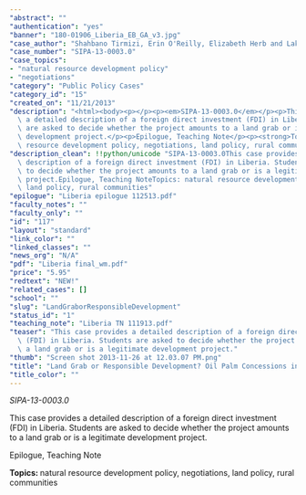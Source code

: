 ```yaml
---
"abstract": ""
"authentication": "yes"
"banner": "180-01906_Liberia_EB_GA_v3.jpg"
"case_author": "Shahbano Tirmizi, Erin O'Reilly, Elizabeth Herb and Lakshmi Balachandran"
"case_number": "SIPA-13-0003.0"
"case_topics":
- "natural resource development policy"
- "negotiations"
"category": "Public Policy Cases"
"category_id": "15"
"created_on": "11/21/2013"
"description": "<html><body><p></p><p><em>SIPA-13-0003.0</em></p><p>This case provides\
  \ a detailed description of a foreign direct investment (FDI) in Liberia. Students\
  \ are asked to decide whether the project amounts to a land grab or is a legitimate\
  \ development project.</p><p>Epilogue, Teaching Note</p><p><strong>Topics: </strong>natural\
  \ resource development policy, negotiations, land policy, rural communities</p></body></html>"
"description_clean": !!python/unicode "SIPA-13-0003.0This case provides a detailed\
  \ description of a foreign direct investment (FDI) in Liberia. Students are asked\
  \ to decide whether the project amounts to a land grab or is a legitimate development\
  \ project.Epilogue, Teaching NoteTopics: natural resource development policy, negotiations,\
  \ land policy, rural communities"
"epilogue": "Liberia epilogue 112513.pdf"
"faculty_notes": ""
"faculty_only": ""
"id": "117"
"layout": "standard"
"link_color": ""
"linked_classes": ""
"news_org": "N/A"
"pdf": "Liberia final_wm.pdf"
"price": "5.95"
"redtext": "NEW!"
"related_cases": []
"school": ""
"slug": "LandGraborResponsibleDevelopment"
"status_id": "1"
"teaching_note": "Liberia TN 111913.pdf"
"teaser": "This case provides a detailed description of a foreign direct investment\
  \ (FDI) in Liberia. Students are asked to decide whether the project amounts to\
  \ a land grab or is a legitimate development project."
"thumb": "Screen shot 2013-11-26 at 12.03.07 PM.png"
"title": "Land Grab or Responsible Development? Oil Palm Concessions in Liberia"
"title_color": ""
---
```

<html><body><p></p><p><em>SIPA-13-0003.0</em></p><p>This case provides a detailed description of a foreign direct investment (FDI) in Liberia. Students are asked to decide whether the project amounts to a land grab or is a legitimate development project.</p><p>Epilogue, Teaching Note</p><p><strong>Topics: </strong>natural resource development policy, negotiations, land policy, rural communities</p></body></html>
